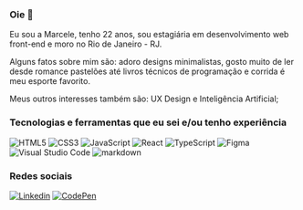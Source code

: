 ### Oie 👋

Eu sou a Marcele, tenho 22 anos, sou estagiária em desenvolvimento web front-end e moro no Rio de Janeiro - RJ.

Alguns fatos sobre mim são: adoro designs minimalistas, gosto muito de ler desde romance pastelões até livros técnicos de programação e corrida é meu esporte favorito.

Meus outros interesses também são: UX Design e Inteligência Artificial;

### Tecnologias e ferramentas que eu sei e/ou tenho experiência
<img alt="HTML5" src="https://img.shields.io/badge/html5%20-%23E34F26.svg?&style=for-the-badge&logo=html5&logoColor=white"/> <img alt="CSS3" src="https://img.shields.io/badge/css3%20-%231572B6.svg?&style=for-the-badge&logo=css3&logoColor=white"/> <img alt="JavaScript" src="https://img.shields.io/badge/javascript%20-%23323330.svg?&style=for-the-badge&logo=javascript&logoColor=%23F7DF1E"/> <img alt="React" src="https://img.shields.io/badge/react%20-%2320232a.svg?&style=for-the-badge&logo=react&logoColor=%2361DAFB"/> <img alt="TypeScript" src="https://img.shields.io/badge/typescript%20-%23007ACC.svg?&style=for-the-badge&logo=typescript&logoColor=white"/> <img alt="Figma" src="https://img.shields.io/badge/figma%20-%23F24E1E.svg?&style=for-the-badge&logo=figma&logoColor=white"/> <img alt="Visual Studio Code" src="https://img.shields.io/badge/Visual%20Studio%20Code-0078d7.svg?&style=for-the-badge&logo=visual-studio-code&logoColor=white"/> <img alt="markdown" src="https://img.shields.io/badge/Markdown-000000?style=for-the-badge&logo=markdown&logoColor=white"/>


### Redes sociais
<a href="https://www.linkedin.com/in/marcele-monteiro/"><img src="https://img.shields.io/badge/linkedin%20-%231572B6.svg?&style=for-the-badge&logo=linkedin&logoColor=white" alt="Linkedin" /><a/> <a href="https://codepen.io/marcelemonteiro"><img src="https://img.shields.io/badge/codepen%20-%231572B6.svg?&style=for-the-badge&logo=codepen&logoColor=white&color=black" alt="CodePen" /></a>
